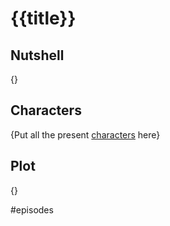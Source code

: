 # {{title}}
## Nutshell

{}

## Characters

{Put all the present [characters](Characters.md) here}

## Plot

{}

#episodes 